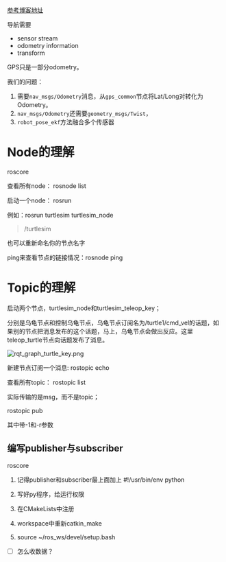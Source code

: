 [参考博客地址](https://answers.ros.org/question/12663/gps-navigation/#:~:text=The%20ROS%20navigation%20stack%20provides,the%20odometry%20required%20for%20navigation.)

导航需要

* sensor stream
* odometry information
* transform

GPS只是一部分odometry。

我们的问题：

1. 需要`nav_msgs/Odometry`消息，从`gps_common`节点将Lat/Long对转化为Odometry。
2. `nav_msgs/Odometry`还需要`geometry_msgs/Twist`，
3. `robot_pose_ekf`方法融合多个传感器

# Node的理解

roscore 

查看所有node： rosnode list

启动一个node： rosrun <package-name> <node-name>

例如：rosrun turtlesim turtlesim_node

> /turtlesim

也可以重新命名你的节点名字

ping来查看节点的链接情况：rosnode ping <node-name>

# Topic的理解

启动两个节点，turtlesim_node和turtlesim_teleop_key；

分别是乌龟节点和控制乌龟节点，乌龟节点订阅名为/turtle1/cmd_vel的话题，如果别的节点把消息发布的这个话题，马上，乌龟节点会做出反应。这里teleop_turtle节点向话题发布了消息。

![rqt_graph_turtle_key.png](http://wiki.ros.org/ROS/Tutorials/UnderstandingTopics?action=AttachFile&do=get&target=rqt_graph_turtle_key.png)

新建节点订阅一个消息: rostopic echo <topic name>

查看所有topic： rostopic list

实际传输的是msg，而不是topic；

rostopic pub <topic> <msg type> <args>

其中带-1和-r参数

## 编写publisher与subscriber

roscore 

1. 记得publisher和subscriber最上面加上 #!/usr/bin/env python

2. 写好py程序，给运行权限

3. 在CMakeLists中注册

4. workspace中重新catkin_make
5. source ~/ros_ws/devel/setup.bash

- [ ] 怎么收数据？

